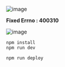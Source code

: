 

![image](https://github.com/NamasteIndia/Terabox-Downloader-2023/assets/49607060/6c31dc92-f120-4b77-8200-309860d80a7a)

**Fixed Errno : 400310**


![image](https://github.com/NamasteIndia/Terabox-Downloader-2023/assets/49607060/6159b79e-d4ab-408d-880a-f86098593601)

```
npm install
npm run dev
```

```
npm run deploy
```
